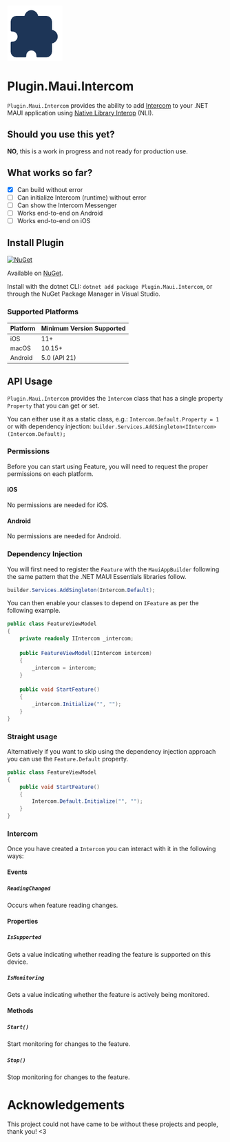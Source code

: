![](nuget.png)
# Plugin.Maui.Intercom

`Plugin.Maui.Intercom` provides the ability to add [Intercom](https://www.intercom.com/) to your .NET MAUI application using [Native Library Interop](https://github.com/CommunityToolkit/Maui.NativeLibraryInterop) (NLI).

## Should you use this yet?

**NO**, this is a work in progress and not ready for production use.

## What works so far?

- [x] Can build without error
- [ ] Can initialize Intercom (runtime) without error
- [ ] Can show the Intercom Messenger
- [ ] Works end-to-end on Android
- [ ] Works end-to-end on iOS

## Install Plugin

[![NuGet](https://img.shields.io/nuget/v/Plugin.Maui.Intercom.svg?label=NuGet)](https://www.nuget.org/packages/Plugin.Maui.Intercom/)

Available on [NuGet](http://www.nuget.org/packages/Plugin.Maui.Intercom).

Install with the dotnet CLI: `dotnet add package Plugin.Maui.Intercom`, or through the NuGet Package Manager in Visual Studio.

### Supported Platforms

| Platform | Minimum Version Supported |
|----------|---------------------------|
| iOS      | 11+                       |
| macOS    | 10.15+                    |
| Android  | 5.0 (API 21)              |

## API Usage

`Plugin.Maui.Intercom` provides the `Intercom` class that has a single property `Property` that you can get or set.

You can either use it as a static class, e.g.: `Intercom.Default.Property = 1` or with dependency injection: `builder.Services.AddSingleton<IIntercom>(Intercom.Default);`

### Permissions

Before you can start using Feature, you will need to request the proper permissions on each platform.

#### iOS

No permissions are needed for iOS.

#### Android

No permissions are needed for Android.

### Dependency Injection

You will first need to register the `Feature` with the `MauiAppBuilder` following the same pattern that the .NET MAUI Essentials libraries follow.

```csharp
builder.Services.AddSingleton(Intercom.Default);
```

You can then enable your classes to depend on `IFeature` as per the following example.

```csharp
public class FeatureViewModel
{
    private readonly IIntercom _intercom;

    public FeatureViewModel(IIntercom intercom)
    {
        _intercom = intercom;
    }

    public void StartFeature()
    {
        _intercom.Initialize("", "");
    }
}
```

### Straight usage

Alternatively if you want to skip using the dependency injection approach you can use the `Feature.Default` property.

```csharp
public class FeatureViewModel
{
    public void StartFeature()
    {
        Intercom.Default.Initialize("", "");
    }
}
```

### Intercom

Once you have created a `Intercom` you can interact with it in the following ways:

#### Events

##### `ReadingChanged`

Occurs when feature reading changes.

#### Properties

##### `IsSupported`

Gets a value indicating whether reading the feature is supported on this device.

##### `IsMonitoring`

Gets a value indicating whether the feature is actively being monitored.

#### Methods

##### `Start()`

Start monitoring for changes to the feature.

##### `Stop()`

Stop monitoring for changes to the feature.

# Acknowledgements

This project could not have came to be without these projects and people, thank you! <3
